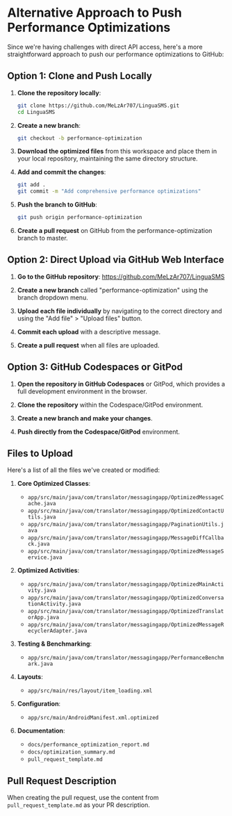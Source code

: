 # Alternative Approach to Push Performance Optimizations

Since we're having challenges with direct API access, here's a more straightforward approach to push our performance optimizations to GitHub:

## Option 1: Clone and Push Locally

1. **Clone the repository locally**:
   ```bash
   git clone https://github.com/MeLzAr707/LinguaSMS.git
   cd LinguaSMS
   ```

2. **Create a new branch**:
   ```bash
   git checkout -b performance-optimization
   ```

3. **Download the optimized files** from this workspace and place them in your local repository, maintaining the same directory structure.

4. **Add and commit the changes**:
   ```bash
   git add .
   git commit -m "Add comprehensive performance optimizations"
   ```

5. **Push the branch to GitHub**:
   ```bash
   git push origin performance-optimization
   ```

6. **Create a pull request** on GitHub from the performance-optimization branch to master.

## Option 2: Direct Upload via GitHub Web Interface

1. **Go to the GitHub repository**: https://github.com/MeLzAr707/LinguaSMS

2. **Create a new branch** called "performance-optimization" using the branch dropdown menu.

3. **Upload each file individually** by navigating to the correct directory and using the "Add file" > "Upload files" button.

4. **Commit each upload** with a descriptive message.

5. **Create a pull request** when all files are uploaded.

## Option 3: GitHub Codespaces or GitPod

1. **Open the repository in GitHub Codespaces** or GitPod, which provides a full development environment in the browser.

2. **Clone the repository** within the Codespace/GitPod environment.

3. **Create a new branch and make your changes**.

4. **Push directly from the Codespace/GitPod** environment.

## Files to Upload

Here's a list of all the files we've created or modified:

1. **Core Optimized Classes**:
   - `app/src/main/java/com/translator/messagingapp/OptimizedMessageCache.java`
   - `app/src/main/java/com/translator/messagingapp/OptimizedContactUtils.java`
   - `app/src/main/java/com/translator/messagingapp/PaginationUtils.java`
   - `app/src/main/java/com/translator/messagingapp/MessageDiffCallback.java`
   - `app/src/main/java/com/translator/messagingapp/OptimizedMessageService.java`

2. **Optimized Activities**:
   - `app/src/main/java/com/translator/messagingapp/OptimizedMainActivity.java`
   - `app/src/main/java/com/translator/messagingapp/OptimizedConversationActivity.java`
   - `app/src/main/java/com/translator/messagingapp/OptimizedTranslatorApp.java`
   - `app/src/main/java/com/translator/messagingapp/OptimizedMessageRecyclerAdapter.java`

3. **Testing & Benchmarking**:
   - `app/src/main/java/com/translator/messagingapp/PerformanceBenchmark.java`

4. **Layouts**:
   - `app/src/main/res/layout/item_loading.xml`

5. **Configuration**:
   - `app/src/main/AndroidManifest.xml.optimized`

6. **Documentation**:
   - `docs/performance_optimization_report.md`
   - `docs/optimization_summary.md`
   - `pull_request_template.md`

## Pull Request Description

When creating the pull request, use the content from `pull_request_template.md` as your PR description.